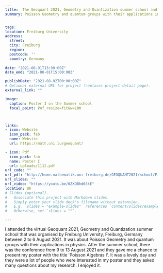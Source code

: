 ```yaml
---
title:  The Geoquant 2021, Geometry and Quantization summer school and conference
summary: Poisson Geometry and quantum groups with their applications in physics, virtual, 2 - 6 and 9 - 13 August 2021.


tags:
location: Freiburg University
address:
  street: 
  city: Freiburg
  region: 
  postcode: ''
  country: Germany
  
date: "2021-08-01T13:00:00Z"
date_end: "2021-08-01T15:00:00Z"

publishDate: "2021-08-02T00:00:00Z"
# Optional external URL for project (replaces project detail page).
external_link: ""

image:
  caption: Poster I on the Summer school
  focal_point: ?nf_resize=fit&w=100



links:
- icon: Website
  icon_pack: fab
  name: Website 
  url: https://math.uni.lu/geoquant/

- icon: Pdf
  icon_pack: fab
  name: Poster I
  url: uploads/1112.pdf
url_code: ""
url_pdf: "http://home.mathematik.uni-freiburg.de/GEOQUANT2021/school/Files/waldmann-notes.pdf"
url_slides: ""
url_video: "https://youtu.be/6ZXO8hd63kE"
location: UK
# Slides (optional).
#   Associate this project with Markdown slides.
#   Simply enter your slide deck's filename without extension.
#   E.g. `slides = "example-slides"` references `content/slides/example-slides.md`.
#   Otherwise, set `slides = ""`.

---
```

I attended the virtual Geoquant 2021, Geometry and Quantization summer school that was organised by Freiburg University, Freiburg, Germany between 2 to 6 August 2021. It was about Poisson Geometry and quantum groups with their applications in physics.
After the summer school, there was the conference from 9 to 13 August 2021 and they gave me a chance to present my poster with the title 'Poisson Algebras I'. It was a lovely day and they were a lot of people who were interested in my poster and they asked many questions about my research. I enjoyed it.
